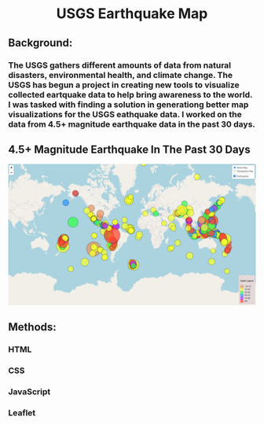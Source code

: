 <h1 align="center">USGS Earthquake Map</h1>

## Background:

### The USGS gathers different amounts of data from natural disasters, environmental health, and climate change. The USGS has begun a project in creating new tools to visualize collected eartquake data to help bring awareness to the world. I was tasked with finding a solution in generationg better map visualizations for the USGS eathquake data. I worked on the data from 4.5+ magnitude earthquake data in the past 30 days. 

## 4.5+ Magnitude Earthquake In The Past 30 Days


![](Leaflet-Part-1/Images/Eq_Map.png)

## Methods:
### HTML
### CSS
### JavaScript
### Leaflet
